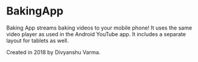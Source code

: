 # BakingApp
Baking App streams baking videos to your mobile phone! 
It uses the same video player as used in the Android YouTube app. It includes a separate layout for tablets as well.

Created in 2018 by Divyanshu Varma.
